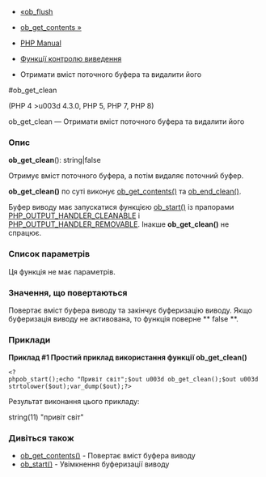 - [«ob_flush](function.ob-flush.md)
- [ob_get_contents »](function.ob-get-contents.md)

- [PHP Manual](index.md)
- [Функції контролю виведення](ref.outcontrol.md)
- Отримати вміст поточного буфера та видалити його

#ob_get_clean

(PHP 4 \>u003d 4.3.0, PHP 5, PHP 7, PHP 8)

ob_get_clean — Отримати вміст поточного буфера та видалити його

### Опис

**ob_get_clean**(): string\|false

Отримує вміст поточного буфера, а потім видаляє поточний буфер.

**ob_get_clean()** по суті виконує
[ob_get_contents()](function.ob-get-contents.md) та
[ob_end_clean()](function.ob-end-clean.md).

Буфер виводу має запускатися функцією
[ob_start()](function.ob-start.md) із прапорами
[PHP_OUTPUT_HANDLER_CLEANABLE](outcontrol.constants.md#constant.php-output-handler-cleanable)
і
[PHP_OUTPUT_HANDLER_REMOVABLE](outcontrol.constants.md#constant.php-output-handler-removable).
Інакше **ob_get_clean()** не спрацює.

### Список параметрів

Ця функція не має параметрів.

### Значення, що повертаються

Повертає вміст буфера виводу та закінчує буферизацію виводу.
Якщо буферизація виводу не активована, то функція поверне ** false **.

### Приклади

**Приклад #1 Простий приклад використання функції **ob_get_clean()****

` <?phpob_start();echo "Привіт світ";$out u003d ob_get_clean();$out u003d strtolower($out);var_dump($out);?> `

Результат виконання цього прикладу:


string(11) "привіт світ"

### Дивіться також

- [ob_get_contents()](function.ob-get-contents.md) - Повертає
вміст буфера виводу
- [ob_start()](function.ob-start.md) - Увімкнення буферизації виводу
